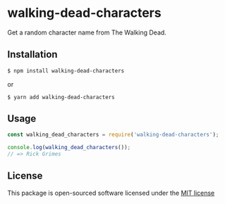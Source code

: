 # walking-dead-characters
Get a random character name from The Walking Dead.

## Installation

```bash
$ npm install walking-dead-characters
```
or
```
$ yarn add walking-dead-characters
```

## Usage

```javascript
const walking_dead_characters = require('walking-dead-characters');

console.log(walking_dead_characters());
// => Rick Grimes
```

## License
This package is open-sourced software licensed under the [MIT license](http://opensource.org/licenses/MIT)
